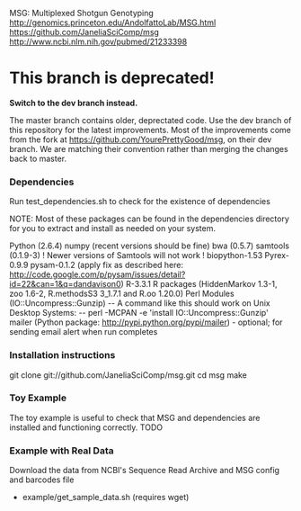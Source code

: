 MSG: Multiplexed Shotgun Genotyping
http://genomics.princeton.edu/AndolfattoLab/MSG.html
https://github.com/JaneliaSciComp/msg
http://www.ncbi.nlm.nih.gov/pubmed/21233398

# This branch is deprecated!

**Switch to the dev branch instead.**

The master branch contains older, deprectated code.  Use the dev branch of this repository for the latest improvements. Most of the improvements come from the fork at https://github.com/YourePrettyGood/msg, on their dev branch. We are matching their convention rather than merging the changes back to master.

### Dependencies ###
Run test_dependencies.sh to check for the existence of dependencies

NOTE: Most of these packages can be found in the dependencies directory for you to 
extract and install as needed on your system.

Python (2.6.4)
numpy (recent versions should be fine)
bwa (0.5.7)
samtools (0.1.9-3)  ! Newer versions of Samtools will not work !
biopython-1.53
Pyrex-0.9.9
pysam-0.1.2 (apply fix as described here: http://code.google.com/p/pysam/issues/detail?id=22&can=1&q=dandavison0)
R-3.3.1
R packages (HiddenMarkov 1.3-1, zoo 1.6-2, R.methodsS3 3_1.7.1 and R.oo 1.20.0)
Perl Modules (IO::Uncompress::Gunzip)
    -- A command like this should work on Unix Desktop Systems:
    -- perl -MCPAN -e 'install IO::Uncompress::Gunzip'
mailer (Python package: http://pypi.python.org/pypi/mailer) - optional; for sending email alert when run completes

### Installation instructions ###
git clone git://github.com/JaneliaSciComp/msg.git
cd msg
make

### Toy Example ###
The toy example is useful to check that MSG and dependencies are installed and functioning correctly.
TODO

### Example with Real Data ###
Download the data from NCBI's Sequence Read Archive and MSG config and barcodes file
 - example/get_sample_data.sh (requires wget)

